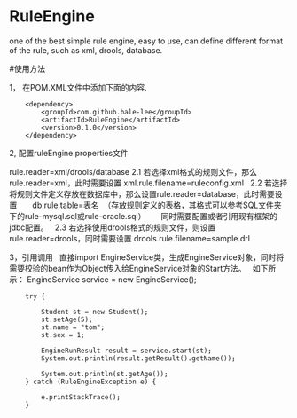 # RuleEngine
one of the best simple rule engine, easy to use, can define different format of the rule, such as xml, drools, database.

#使用方法

1， 在POM.XML文件中添加下面的内容.

        <dependency>
            <groupId>com.github.hale-lee</groupId>
            <artifactId>RuleEngine</artifactId>
            <version>0.1.0</version>
        </dependency>


2, 配置ruleEngine.properties文件

rule.reader=xml/drools/database
   2.1 若选择xml格式的规则文件，那么rule.reader=xml，此时需要设置
       xml.rule.filename=ruleconfig.xml
   2.2 若选择将规则文件定义存放在数据库中，那么设置rule.reader=database，此时需要设置
       db.rule.table=表名  （存放规则定义的表格，其格式可以参考SQL文件夹下的rule-mysql.sql或rule-oracle.sql）
       同时需要配置或者引用现有框架的jdbc配置。
   2.3 若选择使用drools格式的规则文件，则设置rule.reader=drools，同时需要设置
       drools.rule.filename=sample.drl
 
 3，引用调用
   直接import EngineService类，生成EngineService对象，同时将需要校验的bean作为Object传入给EngineService对象的Start方法。
   如下所示：
		EngineService service = new EngineService();

		try {

			Student st = new Student();
			st.setAge(5);
			st.name = "tom";
			st.sex = 1;

			EngineRunResult result = service.start(st);
			System.out.println(result.getResult().getName());

			System.out.println(st.getAge());
		} catch (RuleEngineException e) {

			e.printStackTrace();
		}
    
